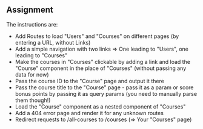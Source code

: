 ## Assignment

The instructions are:

* Add Routes to load "Users" and "Courses" on different pages (by entering a URL, without Links)
* Add a simple navigation with two links => One leading to "Users", one leading to "Courses"
* Make the courses in "Courses" clickable by adding a link and load the "Course" component in the place of "Courses" (without passing any data for now)
* Pass the course ID to the "Course" page and output it there
* Pass the course title to the "Course" page - pass it as a param or score bonus points by passing it as query params (you need to manually parse them though!)
* Load the "Course" component as a nested component of "Courses"
* Add a 404 error page and render it for any unknown routes
* Redirect requests to /all-courses to /courses (=> Your "Courses" page)